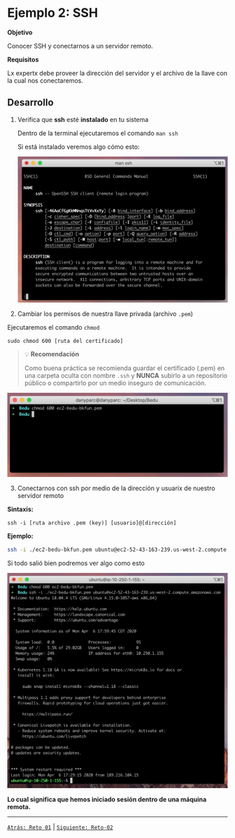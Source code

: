 # Ejemplo 2: SSH

**Objetivo**

Conocer SSH y conectarnos a un servidor remoto.

**Requisitos**

Lx expertx debe proveer la dirección del servidor y el archivo de la llave con la cual nos conectaremos.

## Desarrollo

1. Verifica que **ssh** esté **instalado** en tu sistema

    Dentro de la terminal ejecutaremos el comando `man ssh`

    Si está instalado veremos algo cómo esto:

    ![img/Untitled.png](img/Untitled.png)

2. Cambiar los permisos de nuestra llave privada (archivo `.pem`)

Ejecutaremos el comando `chmod`

```
sudo chmod 600 [ruta del certificado]
```

> 💡 **Recomendación**
>
> Como buena práctica se recomienda guardar el certificado (.pem) en una carpeta oculta con nombre `.ssh` y **NUNCA** subirlo a un repositorio público o compartirlo por un medio inseguro de comunicación.

![img/Untitled%201.png](img/Untitled%201.png)

3. Conectarnos con ssh por medio de la dirección y usuarix de nuestro servidor remoto

**Sintaxis:**

```
ssh -i [ruta archivo .pem (key)] [usuario]@[dirección]
```

**Ejemplo:**

```bash
ssh -i ./ec2-bedu-bkfun.pem ubuntu@ec2-52-43-163-239.us-west-2.compute.amazonaws.com
```

Si todo salió bien podremos ver algo como esto

![img/Screen_Shot_2020-04-06_at_18.00.01.png](img/Screen_Shot_2020-04-06_at_18.00.01.png)

**Lo cual significa que hemos iniciado sesión dentro de una máquina remota.**

-------

[`Atrás: Reto 01`](../Reto-01) | [`Siguiente: Reto-02`](../Reto-02)
